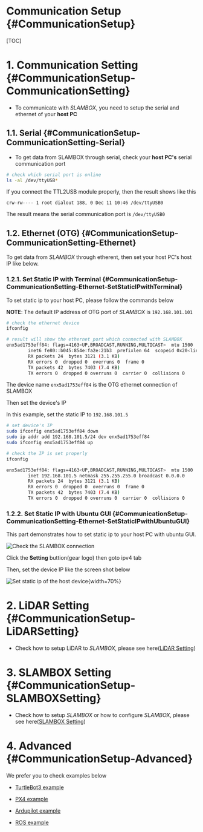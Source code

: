 # Communication Setup {#CommunicationSetup}

[TOC]

# 1. Communication Setting {#CommunicationSetup-CommunicationSetting}

- To communicate with *SLAMBOX*, you need to setup the serial and ethernet of your **host PC**

## 1.1. Serial {#CommunicationSetup-CommunicationSetting-Serial}

- To get data from SLAMBOX through serial, check your **host PC's** serial communication port

```bash
# check which serial port is online
ls -al /dev/ttyUSB*
```

If you connect the TTL2USB module properly, then the result shows like this

```
crw-rw---- 1 root dialout 188, 0 Dec 11 10:46 /dev/ttyUSB0
```

The result means the serial communication port is `/dev/ttyUSB0`

## 1.2. Ethernet (OTG) {#CommunicationSetup-CommunicationSetting-Ethernet}

To get data from *SLAMBOX* through etherent, then set your host PC's host IP like below.

### 1.2.1. Set Static IP with Terminal {#CommunicationSetup-CommunicationSetting-Ethernet-SetStaticIPwithTerminal}

To set static ip to your host PC, please follow the commands below

**NOTE**: The default IP address of OTG port of *SLAMBOX* is `192.168.101.101`

```bash
# check the ethernet device
ifconfig

# result will show the ethernet port which connected with SLAMBOX
enx5ad1753eff84: flags=4163<UP,BROADCAST,RUNNING,MULTICAST>  mtu 1500
        inet6 fe80::b045:854e:fa2e:21b3  prefixlen 64  scopeid 0x20<link>
        RX packets 24  bytes 3121 (3.1 KB)
        RX errors 0  dropped 0  overruns 0  frame 0
        TX packets 42  bytes 7403 (7.4 KB)
        TX errors 0  dropped 0 overruns 0  carrier 0  collisions 0
```

The device name `enx5ad1753eff84` is the OTG ethernet connection of SLAMBOX

Then set the device's IP 

In this example, set the static IP to `192.168.101.5`

```bash
# set device's IP
sudo ifconfig enx5ad1753eff84 down
sudo ip addr add 192.168.101.5/24 dev enx5ad1753eff84
sudo ifconfig enx5ad1753eff84 up

# check the IP is set properly
ifconfig

enx5ad1753eff84: flags=4163<UP,BROADCAST,RUNNING,MULTICAST>  mtu 1500
        inet 192.168.101.5 netmask 255.255.255.0 broadcast 0.0.0.0
        RX packets 24  bytes 3121 (3.1 KB)
        RX errors 0  dropped 0  overruns 0  frame 0
        TX packets 42  bytes 7403 (7.4 KB)
        TX errors 0  dropped 0 overruns 0  carrier 0  collisions 0
```

### 1.2.2. Set Static IP with Ubuntu GUI {#CommunicationSetup-CommunicationSetting-Ethernet-SetStaticIPwithUbuntuGUI}

This part demonstrates how to set static ip to your host PC with ubuntu GUI.

![Check the SLAMBOX connection](imgs/getting_started/communication_setup/ubuntu_ip_setup_gui.png)

Click the **Setting** buttion(gear logo) then goto ipv4 tab

Then, set the device IP like the screen shot below

![Set static ip of the host device](imgs/getting_started/communication_setup/setup_static_ip_gui.png){width=70%}

# 2. LiDAR Setting {#CommunicationSetup-LiDARSetting}

- Check how to setup LiDAR to *SLAMBOX*, please see here([LiDAR Setting](#LiDARSetting))

# 3. SLAMBOX Setting {#CommunicationSetup-SLAMBOXSetting}

- Check how to setup *SLAMBOX* or how to configure *SLAMBOX*, please see here([SLAMBOX Setting](#SLAMBOXSetting))

# 4. Advanced {#CommunicationSetup-Advanced}

We prefer you to check examples below

- [TurtleBot3 example](#TurtleBotExample)

- [PX4 example](#PX4Example)

- [Ardupilot example](#ArdupilotExample)

- [ROS example](https://github.com/j-marple-dev/slambox-ros)
